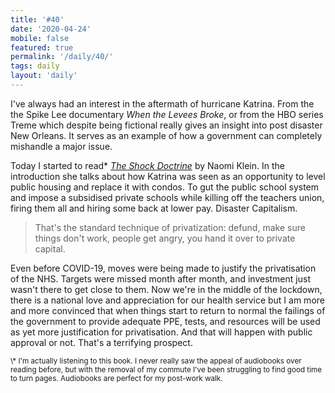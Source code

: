 ```yaml
---
title: '#40'
date: '2020-04-24'
mobile: false
featured: true
permalink: '/daily/40/'
tags: daily
layout: 'daily'
---
```


I've always had an interest in the aftermath of hurricane Katrina. From the the Spike Lee documentary _When the Levees Broke_, or from the HBO series Treme which despite being fictional really gives an insight into post disaster New Orleans. It serves as an example of how a government can completely mishandle a major issue.

Today I started to read\* [_The Shock Doctrine_](https://www.waterstones.com/book/the-shock-doctrine/naomi-klein//9780141024530) by Naomi Klein. In the introduction she talks about how Katrina was seen as an opportunity to level public housing and replace it with condos. To gut the public school system and impose a subsidised private schools while killing off the teachers union, firing them all and hiring some back at lower pay. Disaster Capitalism.

> That's the standard technique of privatization: defund, make sure things don't work, people get angry, you hand it over to private capital.

Even before COVID-19, moves were being made to justify the privatisation of the NHS. Targets were missed month after month, and investment just wasn't there to get close to them. Now we're in the middle of the lockdown, there is a national love and appreciation for our health service but I am more and more convinced that when things start to return to normal the failings of the government to provide adequate PPE, tests, and resources will be used as yet more justification for privatisation. And that will happen with public approval or not. That's a terrifying prospect.

<small>
  \* I'm actually listening to this book. I never really saw the appeal of audiobooks over reading
  before, but with the removal of my commute I've been struggling to find good time to turn pages.
  Audiobooks are perfect for my post-work walk.
</small>
